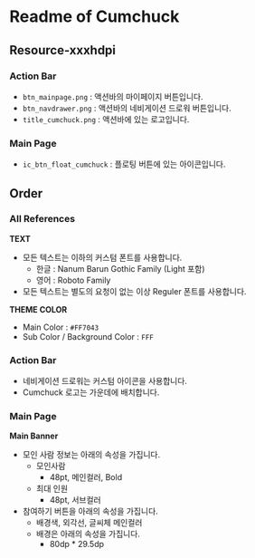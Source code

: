 # Readme of Cumchuck

## Resource-xxxhdpi

### Action Bar
- `btn_mainpage.png` : 액션바의 마이페이지 버튼입니다.
- `btn_navdrawer.png` : 액션바의 네비게이션 드로워 버튼입니다.
- `title_cumchuck.png` : 액션바에 있는 로고입니다.

### Main Page
- `ic_btn_float_cumchuck` : 플로팅 버튼에 있는 아이콘입니다.

## Order

### All References
__TEXT__
- 모든 텍스트는 이하의 커스텀 폰트를 사용합니다.
  - 한글 : Nanum Barun Gothic Family (Light 포함)
  - 영어 : Roboto Family
- 모든 텍스트는 별도의 요청이 없는 이상 Reguler 폰트를 사용합니다.

__THEME COLOR__
- Main Color : `#FF7043`
- Sub Color / Background Color : `FFF`

### Action Bar
- 네비게이션 드로워는 커스텀 아이콘을 사용합니다.
- Cumchuck 로고는 가운데에 배치합니다.

### Main Page
__Main Banner__
- 모인 사람 정보는 아래의 속성을 가집니다.
  - 모인사람
  	- 48pt, 메인컬러, Bold
  - 최대 인원
  	- 48pt, 서브컬러
- 참여하기 버튼을 아래의 속성을 가집니다.
	- 배경색, 외각선, 글씨체 메인컬러
	- 배경은 아래의 속성을 가집니다.
		- 80dp * 29.5dp
